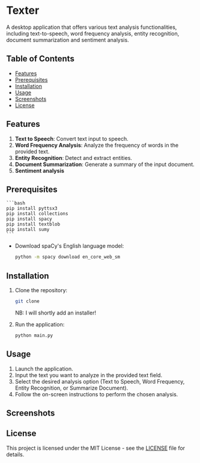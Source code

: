 # Texter



A desktop application that offers various text analysis functionalities, including text-to-speech, word frequency analysis, entity recognition, document summarization and sentiment analysis.

## Table of Contents
- [Features](#features)
- [Prerequisites](#prerequisites)
- [Installation](#installation)
- [Usage](#usage)
- [Screenshots](#screenshots)
- [License](#license)

## Features

1. **Text to Speech**: Convert text input to speech.
2. **Word Frequency Analysis**: Analyze the frequency of words in the provided text.
3. **Entity Recognition**: Detect and extract entities.
4. **Document Summarization**: Generate a summary of the input document.
5. **Sentiment analysis**

## Prerequisites

    ```bash
    pip install pyttsx3
    pip install collections
    pip install spacy
    pip install textblob
    pip install sumy
    ```

- Download spaCy's English language model:

    ```bash
    python -m spacy download en_core_web_sm
    ```

## Installation

1. Clone the repository:

    ```bash
    git clone 
    
    ```

    NB: I will shortly add an installer!

2. Run the application:

    ```bash
    python main.py
    ```

## Usage

1. Launch the application.
2. Input the text you want to analyze in the provided text field.
3. Select the desired analysis option (Text to Speech, Word Frequency, Entity Recognition, or Summarize Document).
4. Follow the on-screen instructions to perform the chosen analysis.


## Screenshots



## License

This project is licensed under the MIT License - see the [LICENSE](LICENSE) file for details.



